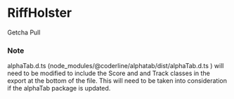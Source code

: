 # RiffHolster
Getcha Pull


### Note
alphaTab.d.ts (node_modules/@coderline/alphatab/dist/alphaTab.d.ts )
will need to be modified to include the Score and and Track classes in the export at the bottom of the file.
This will need to be taken into consideration if the alphaTab package is updated.
